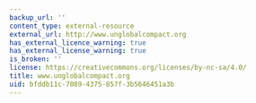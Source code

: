 ```yaml
---
backup_url: ''
content_type: external-resource
external_url: http://www.unglobalcompact.org
has_external_licence_warning: true
has_external_license_warning: true
is_broken: ''
license: https://creativecommons.org/licenses/by-nc-sa/4.0/
title: www.unglobalcompact.org
uid: bfddb11c-7089-4375-857f-3b5646451a3b
---
```

